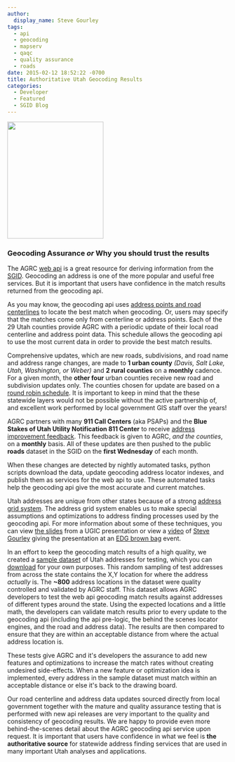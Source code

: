 ```yaml
---
author:
  display_name: Steve Gourley
tags:
  - api
  - geocoding
  - mapserv
  - qaqc
  - quality assurance
  - roads
date: 2015-02-12 18:52:22 -0700
title: Authoritative Utah Geocoding Results
categories:
  - Developer
  - Featured
  - SGID Blog
---
```

<p><a href="{{ "/downloads/Screen-Shot-2015-02-12-at-6.49.06-PM.png" | prepend: site.baseurl }}"><img src="{{ "/images/Screen-Shot-2015-02-12-at-6.49.06-PM.png" | prepend: site.baseurl }}" alt="" title="Screen Shot 2015-02-12 at 6.49.06 PM" width="219" height="266" class="inline-text-left" /></a>
<h3>Geocoding Assurance <em>or</em> Why you should trust the results</h3>
<p>The AGRC <a href="http://api.mapserv.utah.gov">web api</a> is a great resource for deriving information from the <a href="{{ "/data" | prepend: site.baseurl }}">SGID</a>. Geocoding an address is one of the more popular and useful free services. But it is important that users have confidence in the match results returned from the geocoding api.</p>
<p>As you may know, the geocoding api uses <a href="http://api.mapserv.utah.gov/#geocoding">address points and road centerlines</a> to locate the best match when geocoding. Or, users may specify that the matches come only from centerline or address points. Each of the 29 Utah counties provide AGRC with a periodic update of their local road centerline and address point data. This schedule allows the geocoding api to use the most current data in order to provide the best match results.</p>
<p>Comprehensive updates, which are new roads, subdivisions, and road name and address range changes, are made to <strong>1 urban county</strong> <em>(Davis, Salt Lake, Utah, Washington, or Weber)</em> and <strong>2 rural counties</strong> on a <strong>monthly</strong> cadence. For a given month, the <strong>other four</strong> urban counties receive new road and subdivision updates only. The counties chosen for update are based on a <a href="https://docs.google.com/spreadsheet/ccc?key=0Aj18jufMWioidENRNDhPb3VtRTFGamJfYzlPal9TNmc&amp;usp=sharing">round robin schedule</a>. It is important to keep in mind that the these statewide layers would not be possible without the active partnership of, and excellent work performed by local government GIS staff over the years! </p>
<p>AGRC partners with many <strong>911 Call Centers</strong> (aka PSAPs) and the <strong>Blue Stakes of Utah Utility Notification 811 Center</strong> to receive <a href="{{site.baseurl}}{% post_url 2015-02-09-utah-sgid-statewide-roads-data-layer-updates-242015 %}">address improvement feedback</a>. This feedback is given to AGRC, <em>and the counties</em>, on a <strong>monthly</strong> basis. All of these updates are then pushed to the public <strong>roads</strong> dataset in the SGID on the <strong>first Wednesday</strong> of each month.</p>
<p>When these changes are detected by nightly automated tasks, python scripts download the data, update geocoding address locator indexes, and publish them as services for the web api to use. These automated tasks help the geocoding api give the most accurate and current matches.</p>
<p>Utah addresses are unique from other states because of a strong <a href="http://www.exploreutah.com/GettingAround/Navigating_Utahs_Streets.shtml">address grid system</a>. The address grid system enables us to make special assumptions and optimizations to address finding processes used by the geocoding api. For more information about some of these techniques, you can view <a href="http://steveoh.github.io/Presentations/2014/UGIC/#0">the slides</a> from a UGIC presentation or view a <a href="https://www.youtube.com/watch?v=BHhQxxXy6bo">video</a> of <a href="http://twitter.com/steveagrc">Steve Gourley</a> giving the presentation at an <a href="https://www.youtube.com/user/UtahDTS">EDG brown bag</a> event.</p>
<p>In an effort to keep the geocoding match results of a high quality, we created a <a href="https://github.com/agrc/AddressAssurance">sample dataset</a> of Utah addresses for testing, which you can <a href="https://github.com/agrc/AddressAssurance/blob/master/GCTestAddresses.gdb.zip?raw=true">download</a> for your own purposes. This random sampling of test addresses from across the state contains the X,Y location for where the address <em>actually</em> is. The <strong>~800</strong> address locations in the dataset were quality controlled and validated by AGRC staff. This dataset allows AGRC developers to test the web api geocoding match results against addresses of different types around the state. Using the expected locations and a little math, the developers can validate match results prior to every update to the geocoding api (including the api pre-logic, the behind the scenes locator engines, and the road and address data). The results are then compared to ensure that they are within an acceptable distance from where the actual address location is.</p>
<p>These tests give AGRC and it's developers the assurance to add new features and optimizations to increase the match rates without creating undesired side-effects. When a new feature or optimization idea is implemented, every address in the sample dataset must match within an acceptable distance or else it's back to the drawing board.</p>
<p>Our road centerline and address data updates sourced directly from local government together with the mature and quality assurance testing that is performed with new api releases are very important to the quality and consistency of geocoding results. We are happy to provide even more behind-the-scenes detail about the AGRC geocoding api service upon request. It is important that users have confidence in what we feel is <strong>the authoritative source</strong> for statewide address finding services that are used in many important Utah analyses and applications.</p>
 